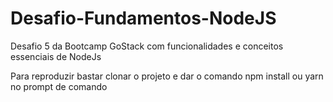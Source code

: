 # Desafio-Fundamentos-NodeJS
Desafio 5 da Bootcamp GoStack com funcionalidades e conceitos essenciais de NodeJs

Para reproduzir bastar clonar o projeto e dar o comando npm install ou yarn no prompt de comando
